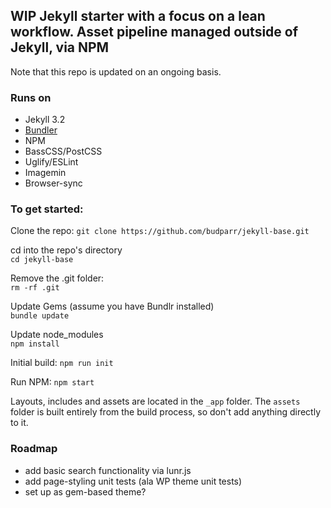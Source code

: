 ## WIP Jekyll starter with a focus on a lean workflow. Asset pipeline managed outside of Jekyll, via NPM

Note that this repo is updated on an ongoing basis.

### Runs on
- Jekyll 3.2  
- [Bundler](http://bundler.io/)
- NPM
- BassCSS/PostCSS
- Uglify/ESLint
- Imagemin
- Browser-sync



### To get started:

Clone the repo:
`git clone https://github.com/budparr/jekyll-base.git`  

cd into the repo's directory  
`cd jekyll-base`

Remove the .git folder:  
`rm -rf .git`

Update Gems (assume you have Bundlr installed)  
`bundle update`  

Update node_modules  
`npm install`  

Initial build:
`npm run init`  

Run NPM:
`npm start`


Layouts, includes and assets are located in the `_app` folder. The `assets` folder is built entirely from the build process, so don't add anything directly to it.

### Roadmap
- add basic search functionality via lunr.js
- add page-styling unit tests (ala WP theme unit tests)
- set up as gem-based theme?

